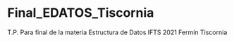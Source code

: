 # Final_EDATOS_Tiscornia
 T.P. Para final de la materia Estructura de Datos IFTS 2021 Fermín Tiscornia
